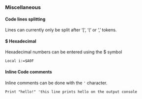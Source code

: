 ### Miscellaneous

#### Code lines splitting

Lines can currently only be split after ‘[‘, ‘(‘ or ‘,’ tokens.

#### $ Hexadecimal

Hexadecimal numbers can be entered using the $ symbol
```
Local i:=$A0F
```

#### Inline Code comments

Inline comments can be done with the `'` character.
```
Print "hello!" 'this line prints hello on the output console
```
